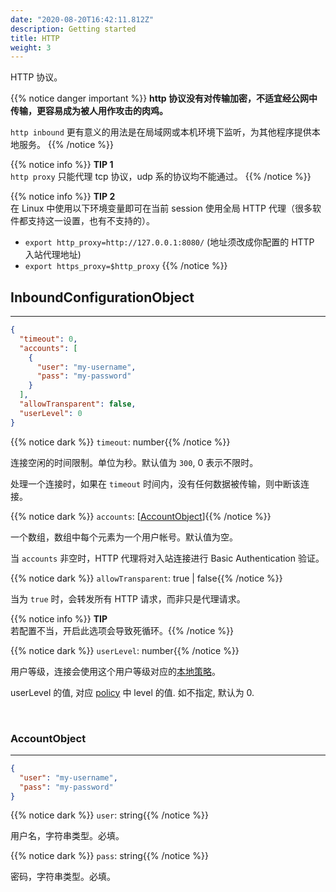```yaml
---
date: "2020-08-20T16:42:11.812Z"
description: Getting started
title: HTTP
weight: 3
---
```


HTTP 协议。

{{% notice danger important %}}
**http 协议没有对传输加密，不适宜经公网中传输，更容易成为被人用作攻击的肉鸡。**

`http inbound` 更有意义的用法是在局域网或本机环境下监听，为其他程序提供本地服务。
{{% /notice %}}

{{% notice info %}}
**TIP 1**\
 `http proxy` 只能代理 tcp 协议，udp 系的协议均不能通过。
{{% /notice %}}

{{% notice info %}}
**TIP 2**\
在 Linux 中使用以下环境变量即可在当前 session 使用全局 HTTP 代理（很多软件都支持这一设置，也有不支持的）。

- `export http_proxy=http://127.0.0.1:8080/` (地址须改成你配置的 HTTP 入站代理地址)
- `export https_proxy=$http_proxy`
{{% /notice %}}

## InboundConfigurationObject
---

```json
{
  "timeout": 0,
  "accounts": [
    {
      "user": "my-username",
      "pass": "my-password"
    }
  ],
  "allowTransparent": false,
  "userLevel": 0
}
```

{{% notice dark %}} `timeout`: number{{% /notice %}}

连接空闲的时间限制。单位为秒。默认值为 `300`, 0 表示不限时。

处理一个连接时，如果在 `timeout` 时间内，没有任何数据被传输，则中断该连接。

{{% notice dark %}} `accounts`: \[[AccountObject](#accountobject)\]{{% /notice %}}

一个数组，数组中每个元素为一个用户帐号。默认值为空。

当 `accounts` 非空时，HTTP 代理将对入站连接进行 Basic Authentication 验证。

{{% notice dark %}} `allowTransparent`: true | false{{% /notice %}}

当为 `true` 时，会转发所有 HTTP 请求，而非只是代理请求。

{{% notice info %}}
**TIP**\
若配置不当，开启此选项会导致死循环。{{% /notice %}}


{{% notice dark %}} `userLevel`: number{{% /notice %}}

用户等级，连接会使用这个用户等级对应的[本地策略](../../policy#levelpolicyobject)。

userLevel 的值, 对应 [policy](../../policy#policyobject) 中 level 的值. 如不指定, 默认为 0.

<br />

### AccountObject
---
```json
{
  "user": "my-username",
  "pass": "my-password"
}
```

{{% notice dark %}} `user`: string{{% /notice %}}

用户名，字符串类型。必填。

{{% notice dark %}} `pass`: string{{% /notice %}}

密码，字符串类型。必填。

